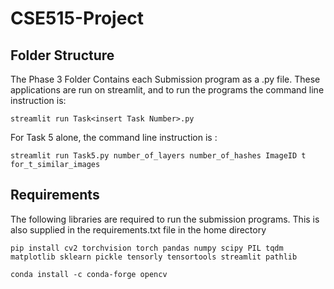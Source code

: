 # CSE515-Project

## Folder Structure

The Phase 3 Folder Contains each Submission program as a .py file. These applications are run on streamlit, and to run the programs the command line instruction is:
```
streamlit run Task<insert Task Number>.py
```

For Task 5 alone, the command line instruction is : 

```
streamlit run Task5.py number_of_layers number_of_hashes ImageID t for_t_similar_images
```

## Requirements

The following libraries are required to run the submission programs. This is also supplied in the requirements.txt file in the home directory

```
pip install cv2 torchvision torch pandas numpy scipy PIL tqdm matplotlib sklearn pickle tensorly tensortools streamlit pathlib

conda install -c conda-forge opencv

```

